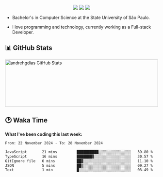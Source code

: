 <p align="center"> 
  <a href="https://andredias.dev.br/"><img src ="https://img.shields.io/badge/portfolio-offline-%23.svg?&style=for-the-badge&logo=&logoColor=white%22"></a>
  <a href="https://www.linkedin.com/in/andr%C3%A9-dias-6436811b4/"><img src="https://img.shields.io/badge/linkedin-%230077B5.svg?&style=for-the-badge&logo=linkedin&logoColor=white" /></a>
  <a href="https://www.instagram.com/andrehgdias/"><img src = "https://img.shields.io/badge/instagram-%23E4405F.svg?&style=for-the-badge&logo=instagram&logoColor=white"></a>
</p>

- Bachelor's in Computer Science at the State University of São Paulo.

- I love programming and technology, currently working as a Full-stack Developer.

<h2>📊 GitHub Stats</h2>

<span><img align="center" width="100%" height="155.42px" src="https://github-readme-stats.vercel.app/api?username=andrehgdias&show_icons=true&line_height=27&count_private=true" alt="andrehgdias GitHub Stats"/><span/>

<h2>🕑 Waka Time</h2>

**What I've been coding this last week:**

<!--START_SECTION:waka-->

```txt
From: 22 November 2024 - To: 28 November 2024

JavaScript       21 mins         ██████████░░░░░░░░░░░░░░░   39.80 %
TypeScript       16 mins         ███████▓░░░░░░░░░░░░░░░░░   30.57 %
GitIgnore file   6 mins          ██▓░░░░░░░░░░░░░░░░░░░░░░   11.10 %
JSON             5 mins          ██▒░░░░░░░░░░░░░░░░░░░░░░   09.27 %
Text             1 min           █░░░░░░░░░░░░░░░░░░░░░░░░   03.49 %
```

<!--END_SECTION:waka-->
